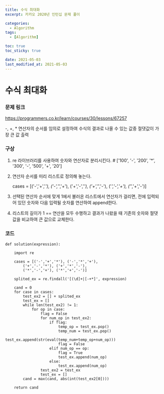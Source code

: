 ```yaml
--- 
title: 수식 최대화
excerpt: 카카오 2020년 인턴십 문제 풀이

categories:
  - Algorithm
tags:
  - [Algorithm]

toc: true
toc_sticky: true

date: 2021-05-03
last_modified_at: 2021-05-03
---
```

 
# 수식 최대화

### 문제 링크
https://programmers.co.kr/learn/courses/30/lessons/67257

-, +, * 연산자의 순서를 임의로 설정하여 수식의 결과로 나올 수 있는 값중 절댓값이 가장 큰 값 출력


### 구상
1. re 라이브러리를 사용하여 숫자와 연산자로 분리시킨다. # ['100', '-', '200', '*', '300', '-', '500', '+', '20']
2. 연산자 순서를 미리 리스트로 정의해 놓는다.
   
   cases = [('-','+','*'), ('-','*','+'), 
         ('+','-','*'), ('+','*','-'),
         ('*','-','+'), ('*','+','-')]

3. 선택된 연산자 순서에 맞게 1에서 불러온 리스트에서 연산자가 걸리면, 전에 입력되어 있던 숫자와 다음 입력될 숫자를 연산하여 append한다.
4. 리스트의 길이가 1 == 연산을 모두 수행하고 결과가 나왔을 때 기존의 숫자와 절댓값을 비교하여 큰 값으로 교체한다.
   
### 코드

    def solution(expression):

        import re

        cases = [('-','+','*'), ('-','*','+'), 
            ('+','-','*'), ('+','*','-'),
            ('*','-','+'), ('*','+','-')]
        
        splited_ex = re.findall('[(\d]+|[-+*]', expression)
        
        cand = 0
        for case in cases:
            test_ex2 = [] + splited_ex
            test_ex = []
            while len(test_ex2) != 1:
                for op in case:
                    flag = False
                    for num_op in test_ex2:
                        if flag:
                            temp_op = test_ex.pop()
                            temp_num = test_ex.pop()
                            test_ex.append(str(eval(temp_num+temp_op+num_op)))
                            flag = False
                        elif num_op == op:
                            flag = True
                            test_ex.append(num_op)
                        else:
                            test_ex.append(num_op)
                    test_ex2 = test_ex
                    test_ex = []
            cand = max(cand, abs(int(test_ex2[0])))

        return cand